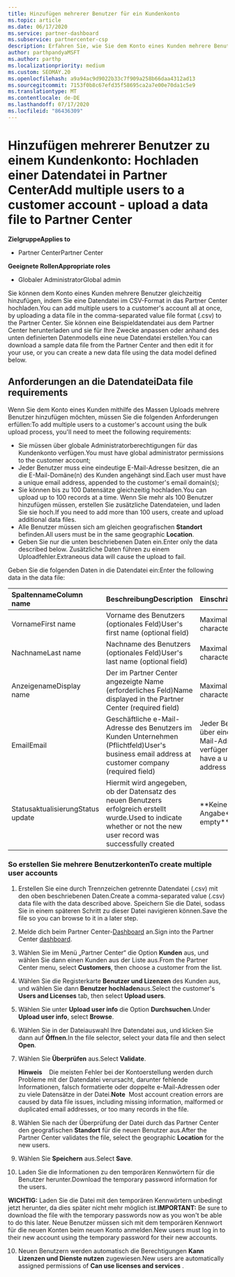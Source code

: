 ```yaml
---
title: Hinzufügen mehrerer Benutzer für ein Kundenkonto
ms.topic: article
ms.date: 06/17/2020
ms.service: partner-dashboard
ms.subservice: partnercenter-csp
description: Erfahren Sie, wie Sie dem Konto eines Kunden mehrere Benutzer gleichzeitig hinzufügen. Laden Sie eine Datendatei mit dem Dateiformat mit Komma getrennten Werten (CSV-Datei) in Partner Center hoch.
author: parthpandyaMSFT
ms.author: parthp
ms.localizationpriority: medium
ms.custom: SEOMAY.20
ms.openlocfilehash: a9a94ac9d9022b33c7f909a258b66daa4312ad13
ms.sourcegitcommit: 7153f0b8c67efd35f58695ca2a7e00e70da1c5e9
ms.translationtype: MT
ms.contentlocale: de-DE
ms.lasthandoff: 07/17/2020
ms.locfileid: "86436309"
---
```

# <a name="add-multiple-users-to-a-customer-account---upload-a-data-file-to-partner-center"></a><span data-ttu-id="960df-104">Hinzufügen mehrerer Benutzer zu einem Kundenkonto: Hochladen einer Datendatei in Partner Center</span><span class="sxs-lookup"><span data-stu-id="960df-104">Add multiple users to a customer account - upload a data file to Partner Center</span></span>

<span data-ttu-id="960df-105">**Zielgruppe**</span><span class="sxs-lookup"><span data-stu-id="960df-105">**Applies to**</span></span>

- <span data-ttu-id="960df-106">Partner Center</span><span class="sxs-lookup"><span data-stu-id="960df-106">Partner Center</span></span>

<span data-ttu-id="960df-107">**Geeignete Rollen**</span><span class="sxs-lookup"><span data-stu-id="960df-107">**Appropriate roles**</span></span>

- <span data-ttu-id="960df-108">Globaler Administrator</span><span class="sxs-lookup"><span data-stu-id="960df-108">Global admin</span></span>

<span data-ttu-id="960df-109">Sie können dem Konto eines Kunden mehrere Benutzer gleichzeitig hinzufügen, indem Sie eine Datendatei im CSV-Format in das Partner Center hochladen.</span><span class="sxs-lookup"><span data-stu-id="960df-109">You can add multiple users to a customer's account all at once, by uploading a data file in the comma-separated value file format (.csv) to the Partner Center.</span></span> <span data-ttu-id="960df-110">Sie können eine Beispieldatendatei aus dem Partner Center herunterladen und sie für Ihre Zwecke anpassen oder anhand des unten definierten Datenmodells eine neue Datendatei erstellen.</span><span class="sxs-lookup"><span data-stu-id="960df-110">You can download a sample data file from the Partner Center and then edit it for your use, or you can create a new data file using the data model defined below.</span></span>

## <a name="data-file-requirements"></a><a href="" id="creatingtheimportcsvfile"></a><span data-ttu-id="960df-111">Anforderungen an die Datendatei</span><span class="sxs-lookup"><span data-stu-id="960df-111">Data file requirements</span></span>

<span data-ttu-id="960df-112">Wenn Sie dem Konto eines Kunden mithilfe des Massen Uploads mehrere Benutzer hinzufügen möchten, müssen Sie die folgenden Anforderungen erfüllen:</span><span class="sxs-lookup"><span data-stu-id="960df-112">To add multiple users to a customer's account using the bulk upload process, you'll need to meet the following requirements:</span></span>

- <span data-ttu-id="960df-113">Sie müssen über globale Administratorberechtigungen für das Kundenkonto verfügen.</span><span class="sxs-lookup"><span data-stu-id="960df-113">You must have global administrator permissions to the customer account;</span></span>
- <span data-ttu-id="960df-114">Jeder Benutzer muss eine eindeutige E-Mail-Adresse besitzen, die an die E-Mail-Domäne(n) des Kunden angehängt sind.</span><span class="sxs-lookup"><span data-stu-id="960df-114">Each user must have a unique email address, appended to the customer's email domain(s);</span></span>
- <span data-ttu-id="960df-115">Sie können bis zu 100 Datensätze gleichzeitig hochladen.</span><span class="sxs-lookup"><span data-stu-id="960df-115">You can upload up to 100 records at a time.</span></span> <span data-ttu-id="960df-116">Wenn Sie mehr als 100 Benutzer hinzufügen müssen, erstellen Sie zusätzliche Datendateien, und laden Sie sie hoch.</span><span class="sxs-lookup"><span data-stu-id="960df-116">If you need to add more than 100 users, create and upload additional data files.</span></span>
- <span data-ttu-id="960df-117">Alle Benutzer müssen sich am gleichen geografischen **Standort** befinden.</span><span class="sxs-lookup"><span data-stu-id="960df-117">All users must be in the same geographic **Location**.</span></span>
- <span data-ttu-id="960df-118">Geben Sie nur die unten beschriebenen Daten ein.</span><span class="sxs-lookup"><span data-stu-id="960df-118">Enter only the data described below.</span></span> <span data-ttu-id="960df-119">Zusätzliche Daten führen zu einem Uploadfehler.</span><span class="sxs-lookup"><span data-stu-id="960df-119">Extraneous data will cause the upload to fail.</span></span>

<span data-ttu-id="960df-120">Geben Sie die folgenden Daten in die Datendatei ein:</span><span class="sxs-lookup"><span data-stu-id="960df-120">Enter the following data in the data file:</span></span>

| <span data-ttu-id="960df-121">**Spaltenname**</span><span class="sxs-lookup"><span data-stu-id="960df-121">**Column name**</span></span> | <span data-ttu-id="960df-122">**Beschreibung**</span><span class="sxs-lookup"><span data-stu-id="960df-122">**Description**</span></span>  | <span data-ttu-id="960df-123">**Einschränkung**</span><span class="sxs-lookup"><span data-stu-id="960df-123">**Limitation**</span></span>  |
|:-------- |:------  |:----- |
| <span data-ttu-id="960df-124">Vorname</span><span class="sxs-lookup"><span data-stu-id="960df-124">First name</span></span>  | <span data-ttu-id="960df-125">Vorname des Benutzers (optionales Feld)</span><span class="sxs-lookup"><span data-stu-id="960df-125">User's first name (optional field)</span></span>  | <span data-ttu-id="960df-126">Maximal 50 Zeichen</span><span class="sxs-lookup"><span data-stu-id="960df-126">50-character limit</span></span>  |
| <span data-ttu-id="960df-127">Nachname</span><span class="sxs-lookup"><span data-stu-id="960df-127">Last name</span></span>  | <span data-ttu-id="960df-128">Nachname des Benutzers (optionales Feld)</span><span class="sxs-lookup"><span data-stu-id="960df-128">User's last name (optional field)</span></span>  | <span data-ttu-id="960df-129">Maximal 50 Zeichen</span><span class="sxs-lookup"><span data-stu-id="960df-129">50-character limit</span></span>  |
| <span data-ttu-id="960df-130">Anzeigename</span><span class="sxs-lookup"><span data-stu-id="960df-130">Display name</span></span>    | <span data-ttu-id="960df-131">Der im Partner Center angezeigte Name (erforderliches Feld)</span><span class="sxs-lookup"><span data-stu-id="960df-131">Name displayed in the Partner Center (required field)</span></span>                            | <span data-ttu-id="960df-132">Maximal 50 Zeichen</span><span class="sxs-lookup"><span data-stu-id="960df-132">50-character limit</span></span>                         |
| <span data-ttu-id="960df-133">Email</span><span class="sxs-lookup"><span data-stu-id="960df-133">Email</span></span>   | <span data-ttu-id="960df-134">Geschäftliche e-Mail-Adresse des Benutzers im Kunden Unternehmen (Pflichtfeld)</span><span class="sxs-lookup"><span data-stu-id="960df-134">User's business email address at customer company (required field)</span></span>           | <span data-ttu-id="960df-135">Jeder Benutzer muss über eine eindeutige E-Mail-Adresse verfügen.</span><span class="sxs-lookup"><span data-stu-id="960df-135">Each user must have a unique email address</span></span> |
| <span data-ttu-id="960df-136">Statusaktualisierung</span><span class="sxs-lookup"><span data-stu-id="960df-136">Status update</span></span>   | <span data-ttu-id="960df-137">Hiermit wird angegeben, ob der Datensatz des neuen Benutzers erfolgreich erstellt wurde.</span><span class="sxs-lookup"><span data-stu-id="960df-137">Used to indicate whether or not the new user record was successfully created</span></span> | <span data-ttu-id="960df-138">\*\*Keine Angabe\*\*</span><span class="sxs-lookup"><span data-stu-id="960df-138">\*\*Leave empty\*\*</span></span>                        |

### <a name="to-create-multiple-user-accounts"></a><a href="" id="createmultipleuseraccounts"></a><span data-ttu-id="960df-139">So erstellen Sie mehrere Benutzerkonten</span><span class="sxs-lookup"><span data-stu-id="960df-139">To create multiple user accounts</span></span>

<a href="" id="creatingtheaccounts"></a>

1. <span data-ttu-id="960df-140">Erstellen Sie eine durch Trennzeichen getrennte Datendatei (.csv) mit den oben beschriebenen Daten.</span><span class="sxs-lookup"><span data-stu-id="960df-140">Create a comma-separated value (.csv) data file with the data described above.</span></span> <span data-ttu-id="960df-141">Speichern Sie die Datei, sodass Sie in einem späteren Schritt zu dieser Datei navigieren können.</span><span class="sxs-lookup"><span data-stu-id="960df-141">Save the file so you can browse to it in a later step.</span></span>

2. <span data-ttu-id="960df-142">Melde dich beim Partner Center-[Dashboard](https://partner.microsoft.com/dashboard) an.</span><span class="sxs-lookup"><span data-stu-id="960df-142">Sign into the Partner Center [dashboard](https://partner.microsoft.com/dashboard).</span></span>

3. <span data-ttu-id="960df-143">Wählen Sie im Menü „Partner Center“ die Option **Kunden** aus, und wählen Sie dann einen Kunden aus der Liste aus.</span><span class="sxs-lookup"><span data-stu-id="960df-143">From the Partner Center menu, select **Customers**, then choose a customer from the list.</span></span>

4. <span data-ttu-id="960df-144">Wählen Sie die Registerkarte **Benutzer und Lizenzen** des Kunden aus, und wählen Sie dann **Benutzer hochladen**aus.</span><span class="sxs-lookup"><span data-stu-id="960df-144">Select the customer's **Users and Licenses** tab, then select **Upload users**.</span></span>

5. <span data-ttu-id="960df-145">Wählen Sie unter **Upload user info** die Option **Durchsuchen**.</span><span class="sxs-lookup"><span data-stu-id="960df-145">Under **Upload user info**, select **Browse**.</span></span>

6. <span data-ttu-id="960df-146">Wählen Sie in der Dateiauswahl Ihre Datendatei aus, und klicken Sie dann auf **Öffnen**.</span><span class="sxs-lookup"><span data-stu-id="960df-146">In the file selector, select your data file and then select **Open**.</span></span>

7. <span data-ttu-id="960df-147">Wählen Sie **Überprüfen** aus.</span><span class="sxs-lookup"><span data-stu-id="960df-147">Select **Validate**.</span></span>

    <span data-ttu-id="960df-148">**Hinweis**    Die meisten Fehler bei der Kontoerstellung werden durch Probleme mit der Datendatei verursacht, darunter fehlende Informationen, falsch formatierte oder doppelte e-Mail-Adressen oder zu viele Datensätze in der Datei.</span><span class="sxs-lookup"><span data-stu-id="960df-148">**Note**  Most account creation errors are caused by data file issues, including missing information, malformed or duplicated email addresses, or too many records in the file.</span></span>

8. <span data-ttu-id="960df-149">Wählen Sie nach der Überprüfung der Datei durch das Partner Center den geografischen **Standort** für die neuen Benutzer aus.</span><span class="sxs-lookup"><span data-stu-id="960df-149">After the Partner Center validates the file, select the geographic **Location** for the new users.</span></span>
9. <span data-ttu-id="960df-150">Wählen Sie **Speichern** aus.</span><span class="sxs-lookup"><span data-stu-id="960df-150">Select **Save**.</span></span>
10. <span data-ttu-id="960df-151">Laden Sie die Informationen zu den temporären Kennwörtern für die Benutzer herunter.</span><span class="sxs-lookup"><span data-stu-id="960df-151">Download the temporary password information for the users.</span></span>

<span data-ttu-id="960df-152">**WICHTIG:** Laden Sie die Datei mit den temporären Kennwörtern unbedingt jetzt herunter, da dies später nicht mehr möglich ist.</span><span class="sxs-lookup"><span data-stu-id="960df-152">**IMPORTANT:** Be sure to download the file with the temporary passwords now as you won't be able to do this later.</span></span> <span data-ttu-id="960df-153">Neue Benutzer müssen sich mit dem temporären Kennwort für die neuen Konten beim neuen Konto anmelden.</span><span class="sxs-lookup"><span data-stu-id="960df-153">New users must log in to their new account using the temporary password for their new accounts.</span></span>

10. <span data-ttu-id="960df-154">Neuen Benutzern werden automatisch die Berechtigungen **Kann Lizenzen und Dienste nutzen** zugewiesen.</span><span class="sxs-lookup"><span data-stu-id="960df-154">New users are automatically assigned permissions of **Can use licenses and services** .</span></span> 

 

 



